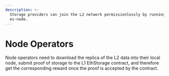 ```yaml
---
description: >-
  Storage providers can join the L2 network permissionlessly by running an
  es-node.
---
```


# Node Operators

Node operators need to download the replica of the L2 data into their local node, submit proof of storage to the L1 EthStorage contract, and therefore get the corresponding reward once the proof is accepted by the contract.
